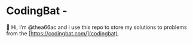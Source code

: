 # CodingBat - 

👋 Hi, I’m @thea66ac and i use this repo to store my solutions to problems from the [https://codingbat.com/](codingbat).
